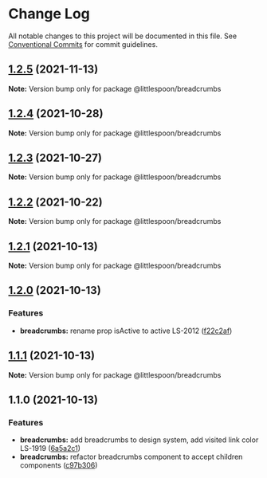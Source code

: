 # Change Log

All notable changes to this project will be documented in this file.
See [Conventional Commits](https://conventionalcommits.org) for commit guidelines.

## [1.2.5](https://github.com/little-spoon-dev/design-system/compare/@littlespoon/breadcrumbs@1.2.4...@littlespoon/breadcrumbs@1.2.5) (2021-11-13)

**Note:** Version bump only for package @littlespoon/breadcrumbs

## [1.2.4](https://github.com/little-spoon-dev/design-system/compare/@littlespoon/breadcrumbs@1.2.3...@littlespoon/breadcrumbs@1.2.4) (2021-10-28)

**Note:** Version bump only for package @littlespoon/breadcrumbs

## [1.2.3](https://github.com/little-spoon-dev/design-system/compare/@littlespoon/breadcrumbs@1.2.2...@littlespoon/breadcrumbs@1.2.3) (2021-10-27)

**Note:** Version bump only for package @littlespoon/breadcrumbs

## [1.2.2](https://github.com/little-spoon-dev/design-system/compare/@littlespoon/breadcrumbs@1.2.1...@littlespoon/breadcrumbs@1.2.2) (2021-10-22)

**Note:** Version bump only for package @littlespoon/breadcrumbs

## [1.2.1](https://github.com/little-spoon-dev/design-system/compare/@littlespoon/breadcrumbs@1.2.0...@littlespoon/breadcrumbs@1.2.1) (2021-10-13)

**Note:** Version bump only for package @littlespoon/breadcrumbs

## [1.2.0](https://github.com/little-spoon-dev/design-system/compare/@littlespoon/breadcrumbs@1.1.1...@littlespoon/breadcrumbs@1.2.0) (2021-10-13)

### Features

- **breadcrumbs:** rename prop isActive to active LS-2012 ([f22c2af](https://github.com/little-spoon-dev/design-system/commit/f22c2af9dd45a8220ba244ef572344c623ae89d6))

## [1.1.1](https://github.com/little-spoon-dev/design-system/compare/@littlespoon/breadcrumbs@1.1.0...@littlespoon/breadcrumbs@1.1.1) (2021-10-13)

**Note:** Version bump only for package @littlespoon/breadcrumbs

## 1.1.0 (2021-10-13)

### Features

- **breadcrumbs:** add breadcrumbs to design system, add visited link color LS-1919 ([6a5a2c1](https://github.com/little-spoon-dev/design-system/commit/6a5a2c1cf6849b7897f465d8cb75eb3b29a789a0))
- **breadcrumbs:** refactor breadcrumbs component to accept children components ([c97b306](https://github.com/little-spoon-dev/design-system/commit/c97b3065a51771c0ec0e64180303aa62ae3cfbbf))

